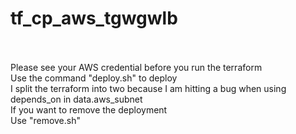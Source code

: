 # tf_cp_aws_tgwgwlb
<BR>
<BR>Please see your AWS credential before you run the terraform
<BR>Use the command "deploy.sh" to deploy
<BR>I split the terraform into two because I am hitting a bug when using depends_on in data.aws_subnet
<BR>If you want to remove the deployment
<BR>Use "remove.sh"
